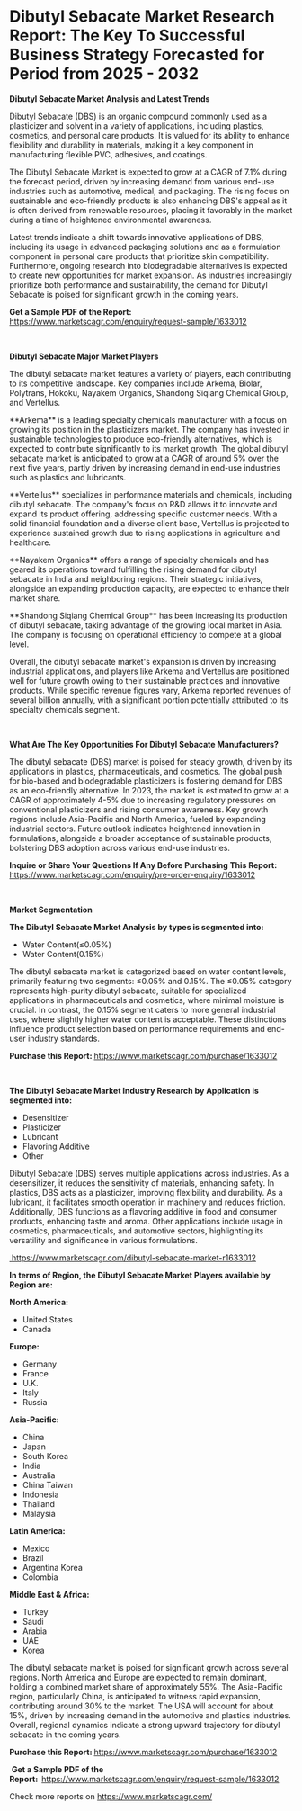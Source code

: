 <p><h1>Dibutyl Sebacate Market Research Report: The Key To Successful Business Strategy Forecasted for Period from 2025 - 2032</h1></p><p><strong>Dibutyl Sebacate Market Analysis and Latest Trends</strong></p>
<p><p>Dibutyl Sebacate (DBS) is an organic compound commonly used as a plasticizer and solvent in a variety of applications, including plastics, cosmetics, and personal care products. It is valued for its ability to enhance flexibility and durability in materials, making it a key component in manufacturing flexible PVC, adhesives, and coatings.</p><p>The Dibutyl Sebacate Market is expected to grow at a CAGR of 7.1% during the forecast period, driven by increasing demand from various end-use industries such as automotive, medical, and packaging. The rising focus on sustainable and eco-friendly products is also enhancing DBS's appeal as it is often derived from renewable resources, placing it favorably in the market during a time of heightened environmental awareness.</p><p>Latest trends indicate a shift towards innovative applications of DBS, including its usage in advanced packaging solutions and as a formulation component in personal care products that prioritize skin compatibility. Furthermore, ongoing research into biodegradable alternatives is expected to create new opportunities for market expansion. As industries increasingly prioritize both performance and sustainability, the demand for Dibutyl Sebacate is poised for significant growth in the coming years.</p></p>
<p><strong>Get a Sample PDF of the Report:&nbsp;</strong> <a href="https://www.marketscagr.com/enquiry/request-sample/1633012?utm_campaign=2042&utm_medium=2&utm_source=Github&utm_content=ia&utm_term=30012025&utm_id=dibutyl-sebacate">https://www.marketscagr.com/enquiry/request-sample/1633012</a></p>
<p>&nbsp;</p>
<p><strong>Dibutyl Sebacate Major Market Players</strong></p>
<p><p>The dibutyl sebacate market features a variety of players, each contributing to its competitive landscape. Key companies include Arkema, Biolar, Polytrans, Hokoku, Nayakem Organics, Shandong Siqiang Chemical Group, and Vertellus. </p><p>**Arkema** is a leading specialty chemicals manufacturer with a focus on growing its position in the plasticizers market. The company has invested in sustainable technologies to produce eco-friendly alternatives, which is expected to contribute significantly to its market growth. The global dibutyl sebacate market is anticipated to grow at a CAGR of around 5% over the next five years, partly driven by increasing demand in end-use industries such as plastics and lubricants.</p><p>**Vertellus** specializes in performance materials and chemicals, including dibutyl sebacate. The company's focus on R&D allows it to innovate and expand its product offering, addressing specific customer needs. With a solid financial foundation and a diverse client base, Vertellus is projected to experience sustained growth due to rising applications in agriculture and healthcare.</p><p>**Nayakem Organics** offers a range of specialty chemicals and has geared its operations toward fulfilling the rising demand for dibutyl sebacate in India and neighboring regions. Their strategic initiatives, alongside an expanding production capacity, are expected to enhance their market share.</p><p>**Shandong Siqiang Chemical Group** has been increasing its production of dibutyl sebacate, taking advantage of the growing local market in Asia. The company is focusing on operational efficiency to compete at a global level.</p><p>Overall, the dibutyl sebacate market's expansion is driven by increasing industrial applications, and players like Arkema and Vertellus are positioned well for future growth owing to their sustainable practices and innovative products. While specific revenue figures vary, Arkema reported revenues of several billion annually, with a significant portion potentially attributed to its specialty chemicals segment.</p></p>
<p>&nbsp;</p>
<p><strong>What Are The Key Opportunities For Dibutyl Sebacate Manufacturers?</strong></p>
<p><p>The dibutyl sebacate (DBS) market is poised for steady growth, driven by its applications in plastics, pharmaceuticals, and cosmetics. The global push for bio-based and biodegradable plasticizers is fostering demand for DBS as an eco-friendly alternative. In 2023, the market is estimated to grow at a CAGR of approximately 4-5% due to increasing regulatory pressures on conventional plasticizers and rising consumer awareness. Key growth regions include Asia-Pacific and North America, fueled by expanding industrial sectors. Future outlook indicates heightened innovation in formulations, alongside a broader acceptance of sustainable products, bolstering DBS adoption across various end-use industries.</p></p>
<p><strong>Inquire or Share Your Questions If Any Before Purchasing This Report:</strong> <a href="https://www.marketscagr.com/enquiry/pre-order-enquiry/1633012?utm_campaign=2042&utm_medium=2&utm_source=Github&utm_content=ia&utm_term=30012025&utm_id=dibutyl-sebacate">https://www.marketscagr.com/enquiry/pre-order-enquiry/1633012</a></p>
<p>&nbsp;</p>
<p><strong>Market Segmentation</strong></p>
<p><strong>The Dibutyl Sebacate Market Analysis by types is segmented into:</strong></p>
<p><ul><li>Water Content(≤0.05%)</li><li>Water Content(0.15%)</li></ul></p>
<p><p>The dibutyl sebacate market is categorized based on water content levels, primarily featuring two segments: ≤0.05% and 0.15%. The ≤0.05% category represents high-purity dibutyl sebacate, suitable for specialized applications in pharmaceuticals and cosmetics, where minimal moisture is crucial. In contrast, the 0.15% segment caters to more general industrial uses, where slightly higher water content is acceptable. These distinctions influence product selection based on performance requirements and end-user industry standards.</p></p>
<p><strong>Purchase this Report:&nbsp;</strong><a href="https://www.marketscagr.com/purchase/1633012?utm_campaign=2042&utm_medium=2&utm_source=Github&utm_content=ia&utm_term=30012025&utm_id=dibutyl-sebacate">https://www.marketscagr.com/purchase/1633012</a></p>
<p>&nbsp;</p>
<p><strong>The Dibutyl Sebacate Market Industry Research by Application is segmented into:</strong></p>
<p><ul><li>Desensitizer</li><li>Plasticizer</li><li>Lubricant</li><li>Flavoring Additive</li><li>Other</li></ul></p>
<p><p>Dibutyl Sebacate (DBS) serves multiple applications across industries. As a desensitizer, it reduces the sensitivity of materials, enhancing safety. In plastics, DBS acts as a plasticizer, improving flexibility and durability. As a lubricant, it facilitates smooth operation in machinery and reduces friction. Additionally, DBS functions as a flavoring additive in food and consumer products, enhancing taste and aroma. Other applications include usage in cosmetics, pharmaceuticals, and automotive sectors, highlighting its versatility and significance in various formulations.</p></p>
<p><a href="https://www.marketscagr.com/dibutyl-sebacate-market-r1633012?utm_campaign=2042&utm_medium=2&utm_source=Github&utm_content=ia&utm_term=30012025&utm_id=dibutyl-sebacate">&nbsp;https://www.marketscagr.com/dibutyl-sebacate-market-r1633012</a></p>
<p><strong>In terms of Region, the Dibutyl Sebacate Market Players available by Region are:</strong></p>
<p>
    <p> <strong> North America: </strong>
        <ul>
            <li>United States</li>
            <li>Canada</li>
        </ul>
        </p> 
    <p> <strong> Europe: </strong>
        <ul>
            <li>Germany</li>
            <li>France</li>
            <li>U.K.</li>
            <li>Italy</li>
            <li>Russia</li>
        </ul>
        </p> 
    <p> <strong> Asia-Pacific: </strong>
        <ul>
            <li>China</li>
            <li>Japan</li>
            <li>South Korea</li>
            <li>India</li>
            <li>Australia</li>
            <li>China Taiwan</li>
            <li>Indonesia</li>
            <li>Thailand</li>
            <li>Malaysia</li>
        </ul>
        </p> 
    <p> <strong> Latin America: </strong>
        <ul>
            <li>Mexico</li>
            <li>Brazil</li>
            <li>Argentina Korea</li>
            <li>Colombia</li>
        </ul>
        </p> 
    <p> <strong> Middle East & Africa: </strong>
        <ul>
            <li>Turkey</li>
            <li>Saudi</li>
            <li>Arabia</li>
            <li>UAE</li>
            <li>Korea</li>
        </ul>
    </p>
    </p>
<p><p>The dibutyl sebacate market is poised for significant growth across several regions. North America and Europe are expected to remain dominant, holding a combined market share of approximately 55%. The Asia-Pacific region, particularly China, is anticipated to witness rapid expansion, contributing around 30% to the market. The USA will account for about 15%, driven by increasing demand in the automotive and plastics industries. Overall, regional dynamics indicate a strong upward trajectory for dibutyl sebacate in the coming years.</p></p>
<p><strong>Purchase this Report: </strong><a href="https://www.marketscagr.com/purchase/1633012?utm_campaign=2042&utm_medium=2&utm_source=Github&utm_content=ia&utm_term=30012025&utm_id=dibutyl-sebacate">https://www.marketscagr.com/purchase/1633012</a></p>
<p>&nbsp;<strong>Get a Sample PDF of the Report:&nbsp;&nbsp;</strong><a href="https://www.marketscagr.com/enquiry/request-sample/1633012?utm_campaign=2042&utm_medium=2&utm_source=Github&utm_content=ia&utm_term=30012025&utm_id=dibutyl-sebacate">https://www.marketscagr.com/enquiry/request-sample/1633012</a></p>
<p><strong></strong></p>
<p>Check more reports on <a href="https://www.marketscagr.com/?utm_campaign=2042&utm_medium=2&utm_source=Github&utm_content=ia&utm_term=30012025&utm_id=dibutyl-sebacate">https://www.marketscagr.com/</a></p>